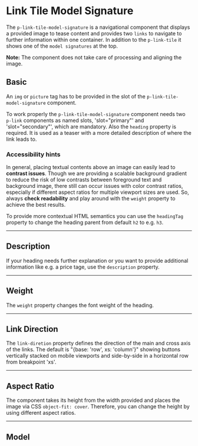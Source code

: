 # Link Tile Model Signature

The `p-link-tile-model-signature` is a navigational component that displays a provided image to tease content and
provides two `links` to navigate to further information within one container. In addition to the `p-link-tile` it shows
one of the `model signatures` at the top.

**Note:** The component does not take care of processing and aligning the image.

<TableOfContents></TableOfContents>

## Basic

An `img` or `picture` tag has to be provided in the slot of the `p-link-tile-model-signature` component.

To work properly the `p-link-tile-model-signature` component needs two `p-link` components as named slots,
'slot="primary"' and 'slot="secondary"', which are mandatory. Also the `heading` property is required. It is used as a
teaser with a more detailed description of where the link leads to.

<Playground :markup="basic" :config="config"></Playground>

### <A11yIcon></A11yIcon> Accessibility hints

In general, placing textual contents above an image can easily lead to **contrast issues**. Though we are providing a
scalable background gradient to reduce the risk of low contrasts between foreground text and background image, there
still can occur issues with color contrast ratios, especially if different aspect ratios for multiple viewport sizes are
used. So, always **check readability** and play around with the `weight` property to achieve the best results.

To provide more contextual HTML semantics you can use the `headingTag` property to change the heading parent from
default `h2` to e.g. `h3`.

---

## Description

If your heading needs further explanation or you want to provide additional information like e.g. a price tage, use the
`description` property.

<Playground :markup="description" :config="config"></Playground>

---

## Weight

The `weight` property changes the font weight of the heading.

<Playground :markup="weightMarkup" :config="config">
  <SelectOptions v-model="weight" :values="weights" name="weight"></SelectOptions>
</Playground>

---

## Link Direction

The `link-diretion` property defines the direction of the main and cross axis of the links. The default is "{base:
'row', xs: 'column'}" showing buttons vertically stacked on mobile viewports and side-by-side in a horizontal row from
breakpoint 'xs'.

<Playground :markup="linkDirectionMarkup" :config="config">
  <SelectOptions v-model="linkDirection" :values="linkDirections" name="linkDirection"></SelectOptions>
</Playground>

---

## Aspect Ratio

The component takes its height from the width provided and places the image via CSS `object-fit: cover`. Therefore, you
can change the height by using different aspect ratios.

<Playground :markup="aspectRatioMarkup">
  <SelectOptions v-model="aspectRatio" :values="aspectRatios" name="aspectRatio"></SelectOptions>
</Playground>

---

## Model

<Playground :markup="modelMarkup">
  <SelectOptions v-model="model" :values="models" name="model"></SelectOptions>
</Playground>

<script lang="ts">
import Vue from 'vue';
import Component from 'vue-class-component';
import {LINK_TILE_ASPECT_RATIOS, LINK_TILE_WEIGHTS_WITHOUT_DEPRECATED} from '../link-tile/link-tile-utils'; 
import { MODEL_SIGNATURE_MODELS } from '../model-signature/model-signature-utils'; 
import {LINK_BUTTON_GROUP_DIRECTIONS} from "../../styles/link-button-group-direction-styles"; 

@Component
export default class Code extends Vue {
  config = { spacing: 'block' };
  imgAttributes = 'width="3000" height="2000" alt="Some alt text"';
  primaryLink = '<p-link slot="primary" href="https://www.porsche.com">Primary label</p-link>';
  secondaryLink = '<p-link slot="secondary" href="https://www.porsche.com">Secondary label</p-link>';

  basic = `<p-link-tile-model-signature
  heading="Some heading"
>
  <img src="${require('@/assets/image-grid.png')}" ${this.imgAttributes} />
  ${this.primaryLink}
  ${this.secondaryLink}
</p-link-tile-model-signature>
<p-link-tile-model-signature
  heading="Some heading"
>
  <picture>
    <source media="(min-width:400px)" srcset="${require('@/assets/image-grid.png')}" />
    <img src="${require('@/assets/image-grid-violet.png')}" ${this.imgAttributes} />
  </picture>
  ${this.primaryLink}
  ${this.secondaryLink}
</p-link-tile-model-signature>`;

  weight = 'semi-bold';
  weights = [...LINK_TILE_WEIGHTS_WITHOUT_DEPRECATED, "{ base: 'semi-bold', m: 'regular' }"];
  get weightMarkup() {
    return`<p-link-tile-model-signature
  heading="Some heading"
  weight="${this.weight}"
>
  <img src="${require('@/assets/image-grid.png')}" ${this.imgAttributes} />
  ${this.primaryLink}
  ${this.secondaryLink}
</p-link-tile-model-signature>
<p-link-tile-model-signature
  heading="Some heading"
  weight="${this.weight}"
  description="Some description"
>
  <img src="${require('@/assets/image-grid.png')}" ${this.imgAttributes} />
  ${this.primaryLink}
  ${this.secondaryLink}
</p-link-tile-model-signature>`
  };

  description = `<p-link-tile-model-signature
  heading="Some heading"
  description="Some description"
>
  <img src="${require('@/assets/image-grid.png')}" ${this.imgAttributes} />
  ${this.primaryLink}
  ${this.secondaryLink}
</p-link-tile-model-signature>`;


  linkDirection = 'row';
  linkDirections = [...LINK_BUTTON_GROUP_DIRECTIONS, "{ base: 'row', m: 'column' }"];
  get linkDirectionMarkup() {
    return`<p-link-tile-model-signature
  heading="Some heading"
  link-direction="${this.linkDirection}"
>
  <img src="${require('@/assets/image-grid.png')}" ${this.imgAttributes} />
  ${this.primaryLink}
  ${this.secondaryLink}
</p-link-tile-model-signature>`
  };

  aspectRatio = '9:16';
  aspectRatios = [...LINK_TILE_ASPECT_RATIOS, "{ base: '3:4', s: '1:1', m: '16:9' }"];
  get aspectRatioMarkup() {
    return`<p-link-tile-model-signature 
heading="Some Heading"
aspect-ratio="${this.aspectRatio}">
  <img src="${require('@/assets/image-grid.png')}" ${this.imgAttributes} />
  ${this.primaryLink}
  ${this.secondaryLink}
</p-link-tile>`
  };

  model = '911';
  models = [...MODEL_SIGNATURE_MODELS, "{ base: '3:4', s: '1:1', m: '16:9' }"];
  get modelMarkup() {
    return`<p-link-tile-model-signature 
heading="Some Heading"
model="${this.model}">
  <img src="${require('@/assets/image-grid.png')}" ${this.imgAttributes} />
  ${this.primaryLink}
  ${this.secondaryLink}
</p-link-tile>`
  };
}
</script>

<style scoped lang="scss">
  :deep(p-link-tile-model-signature) {
    max-width: 400px;
  }
</style>

